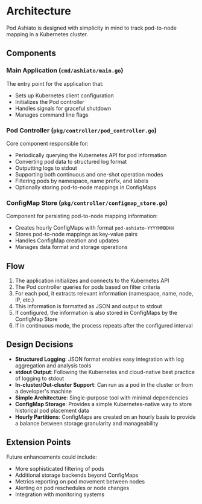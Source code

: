 # Architecture

Pod Ashiato is designed with simplicity in mind to track pod-to-node mapping in a Kubernetes cluster.

## Components

### Main Application (`cmd/ashiato/main.go`)

The entry point for the application that:
- Sets up Kubernetes client configuration
- Initializes the Pod controller
- Handles signals for graceful shutdown
- Manages command line flags

### Pod Controller (`pkg/controller/pod_controller.go`)

Core component responsible for:
- Periodically querying the Kubernetes API for pod information
- Converting pod data to structured log format
- Outputting logs to stdout
- Supporting both continuous and one-shot operation modes
- Filtering pods by namespace, name prefix, and labels
- Optionally storing pod-to-node mappings in ConfigMaps

### ConfigMap Store (`pkg/controller/configmap_store.go`)

Component for persisting pod-to-node mapping information:
- Creates hourly ConfigMaps with format `pod-ashiato-YYYYMMDDHH`
- Stores pod-to-node mappings as key-value pairs
- Handles ConfigMap creation and updates
- Manages data format and storage operations

## Flow

1. The application initializes and connects to the Kubernetes API
2. The Pod controller queries for pods based on filter criteria
3. For each pod, it extracts relevant information (namespace, name, node, IP, etc.)
4. This information is formatted as JSON and output to stdout
5. If configured, the information is also stored in ConfigMaps by the ConfigMap Store
6. If in continuous mode, the process repeats after the configured interval

## Design Decisions

- **Structured Logging**: JSON format enables easy integration with log aggregation and analysis tools
- **stdout Output**: Following the Kubernetes and cloud-native best practice of logging to stdout
- **In-cluster/Out-cluster Support**: Can run as a pod in the cluster or from a developer's machine
- **Simple Architecture**: Single-purpose tool with minimal dependencies
- **ConfigMap Storage**: Provides a simple Kubernetes-native way to store historical pod placement data
- **Hourly Partitions**: ConfigMaps are created on an hourly basis to provide a balance between storage granularity and manageability

## Extension Points

Future enhancements could include:
- More sophisticated filtering of pods
- Additional storage backends beyond ConfigMaps
- Metrics reporting on pod movement between nodes
- Alerting on pod reschedules or node changes
- Integration with monitoring systems